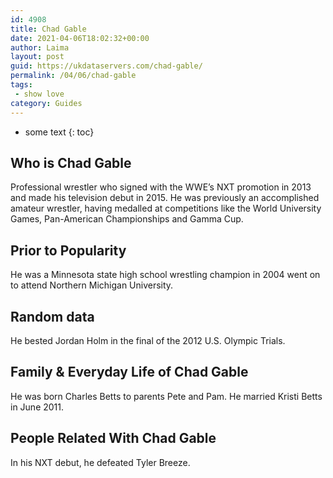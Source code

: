 ```yaml
---
id: 4908
title: Chad Gable
date: 2021-04-06T18:02:32+00:00
author: Laima
layout: post
guid: https://ukdataservers.com/chad-gable/
permalink: /04/06/chad-gable
tags:
 - show love
category: Guides
---
```


* some text
{: toc}


## Who is Chad Gable
                  
                  
                  
Professional wrestler who signed with the WWE&#8217;s NXT promotion in 2013 and made his television debut in 2015. He was previously an accomplished amateur wrestler, having medalled at competitions like the World University Games, Pan-American Championships and Gamma Cup.
                  
              
            
              
            
                
                
                
## Prior to Popularity
                  
                  
                  
He was a Minnesota state high school wrestling champion in 2004 went on to attend Northern Michigan University.
                  
              
            
              
            
                
                
                
## Random data
                  
                  
                  
He bested Jordan Holm in the final of the 2012 U.S. Olympic Trials.
                  
              
            
              
            
                
                
                
## Family & Everyday Life of Chad Gable
                  
                  
                  
He was born Charles Betts to parents Pete and Pam. He married Kristi Betts in June 2011.
                  
              
            
              
            
                
                
                
## People Related With Chad Gable
                  
                  
                  
In his NXT debut, he defeated Tyler Breeze.
                  
              
            
              
            
                
              
            
              
              
            
            
              
            
          
          
          